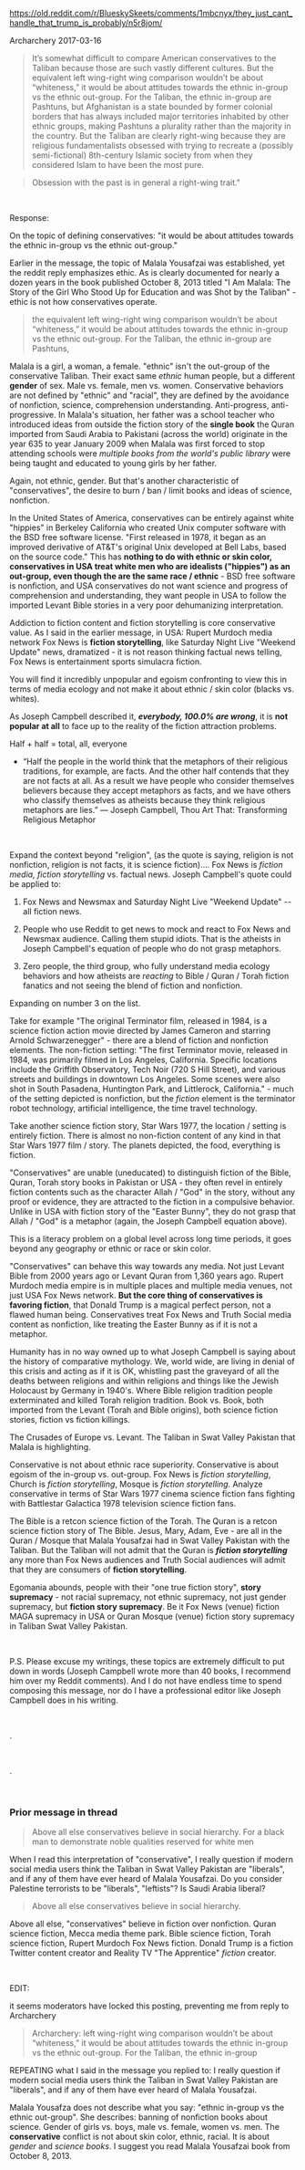 https://old.reddit.com/r/BlueskySkeets/comments/1mbcnyx/they_just_cant_handle_that_trump_is_probably/n5r8jom/

Archarchery 2017-03-16

> It’s somewhat difficult to compare American conservatives to the Taliban because those are such vastly different cultures. But the equivalent left wing-right wing comparison wouldn’t be about “whiteness,” it would be about attitudes towards the ethnic in-group vs the ethnic out-group. For the Taliban, the ethnic in-group are Pashtuns, but Afghanistan is a state bounded by former colonial borders that has always included major territories inhabited by other ethnic groups, making Pashtuns a plurality rather than the majority in the country. But the Taliban are clearly right-wing because they are religious fundamentalists obsessed with trying to recreate a (possibly semi-fictional) 8th-century Islamic society from when they considered Islam to have been the most pure.

> Obsession with the past is in general a right-wing trait."

&nbsp;

Response:

On the topic of defining conservatives: "it would be about attitudes towards the ethnic in-group vs the ethnic out-group."

Earlier in the message, the topic of Malala Yousafzai was established, yet the reddit reply emphasizes ethic. As is clearly documented for nearly a dozen years in the book published October 8, 2013 titled "I Am Malala: The Story of the Girl Who Stood Up for Education and was Shot by the Taliban" - ethic is not how conservatives operate.

>  the equivalent left wing-right wing comparison wouldn’t be about “whiteness,” it would be about attitudes towards the ethnic in-group vs the ethnic out-group. For the Taliban, the ethnic in-group are Pashtuns, 

Malala is a girl, a woman, a female. "ethnic" isn't the out-group of the conservative Taliban. Their exact same *ethnic* human people, but a different **gender** of sex. Male vs. female, men vs. women. Conservative behaviors are not defined by "ethnic" and "racial", they are defined by the avoidance of nonfiction, science, comprehension understanding.  Anti-progress, anti-progressive. In Malala's situation, her father was a school teacher who introduced ideas from outside the fiction story of the **single book** the Quran imported from Saudi Arabia to Pakistani (across the world) originate in the year 635 to year January 2009 when Malala was first forced to stop attending schools were *multiple books from the world's public library* were being taught and educated to young girls by her father.

Again, not ethnic, gender. But that's another characteristic of "conservatives", the desire to burn / ban / limit books and ideas of science, nonfiction.

In the United States of America, conservatives can be entirely against white "hippies" in Berkeley California who created Unix computer software with the BSD free software license. "First released in 1978, it began as an improved derivative of AT&T's original Unix developed at Bell Labs, based on the source code."  This has **nothing to do with ethnic or skin color, conservatives in USA treat white men who are idealists ("hippies") as an out-group, even though the are the same race / ethnic** - BSD free software is nonfiction, and USA conservatives do not want science and progress of comprehension and understanding, they want people in USA to follow the imported Levant Bible stories in a very poor dehumanizing interpretation.

Addiction to fiction content and fiction storytelling is core conservative value. As I said in the earlier message, in USA: Rupert Murdoch media network Fox News is **fiction storytelling**, like Saturday Night Live "Weekend Update" news, dramatized - it is not reason thinking factual news telling, Fox News is entertainment sports simulacra fiction.

You will find it incredibly unpopular and egoism confronting to view this in terms of media ecology and not make it about ethnic / skin color (blacks vs. whites).  

As Joseph Campbell described it, ***everybody, 100.0% are wrong***, it is **not popular at all** to face up to the reality of the fiction attraction problems.

Half + half = total, all, everyone

* “Half the people in the world think that the metaphors of their religious traditions, for example, are facts. And the other half contends that they are not facts at all. As a result we have people who consider themselves believers because they accept metaphors as facts, and we have others who classify themselves as atheists because they think religious metaphors are lies.” ― Joseph Campbell, Thou Art That: Transforming Religious Metaphor

&nbsp;

Expand the context beyond "religion", (as the quote is saying, religion is not nonfiction, religion is not facts, it is science fiction).... Fox News is *fiction media, fiction storytelling* vs. factual news.  Joseph Campbell's quote could be applied to:

1. Fox News and Newsmax and Saturday Night Live "Weekend Update" -- all fiction news.

2. People who use Reddit to get news to mock and react to Fox News and Newsmax audience. Calling them stupid idiots. That is the atheists in Joseph Campbell's equation of people who do not grasp metaphors.

3. Zero people, the third group, who fully understand media ecology behaviors and how atheists are *reacting* to Bible / Quran / Torah fiction fanatics and not seeing the blend of fiction and nonfiction. 

Expanding on number 3 on the list. 

Take for example "The original Terminator film, released in 1984, is a science fiction action movie directed by James Cameron and starring Arnold Schwarzenegger" - there are a blend of fiction and nonfiction elements. The non-fiction setting: "The first Terminator movie, released in 1984, was primarily filmed in Los Angeles, California. Specific locations include the Griffith Observatory, Tech Noir (720 S Hill Street), and various streets and buildings in downtown Los Angeles. Some scenes were also shot in South Pasadena, Huntington Park, and Littlerock, California." - much of the setting depicted is nonfiction, but the *fiction* element is the terminator robot technology, artificial intelligence, the time travel technology.

Take another science fiction story, Star Wars 1977, the location / setting is entirely fiction. There is almost no non-fiction content of any kind in that Star Wars 1977 film / story. The planets depicted, the food, everything is fiction.

"Conservatives" are unable (uneducated) to distinguish fiction of the Bible, Quran, Torah story books in Pakistan or USA - they often revel in entirely fiction contents such as the character Allah / "God" in the story, without any proof or evidence, they are attracted to the fiction in a compulsive behavior. Unlike in USA with fiction story of the "Easter Bunny", they do not grasp that Allah / "God" is a metaphor (again, the Joseph Campbell equation above).

This is a literacy problem on a global level across long time periods, it goes beyond any geography or ethnic or race or skin color.

"Conservatives" can behave this way towards any media. Not just Levant Bible from 2000 years ago or Levant Quran from 1,360 years ago.  Rupert Murdoch media empire is in multiple places and multiple media venues, not just USA Fox News network. **But the core thing of conservatives is favoring fiction**, that Donald Trump is a magical perfect person, not a flawed human being. Conservatives treat Fox News and Truth Social media content as nonfiction, like treating the Easter Bunny as if it is not a metaphor.

Humanity has in no way owned up to what Joseph Campbell is saying about the history of comparative mythology. We, world wide, are living in denial of this crisis and acting as if it is OK, whistling past the graveyard of all the deaths between religions and within religions and things like the Jewish Holocaust by Germany in 1940's.  Where Bible religion tradition people exterminated and killed Torah religion tradition.  Book vs. Book, both imported from the Levant (Torah and Bible origins), both science fiction stories, fiction vs fiction killings.

The Crusades of Europe vs. Levant.  The Taliban in Swat Valley Pakistan that Malala is highlighting. 

Conservative is not about ethnic race superiority. Conservative is about egoism of the in-group vs. out-group.  Fox News is *fiction storytelling*, Church is *fiction storytelling*, Mosque is *fiction storytelling*.  Analyze conservative in terms of Star Wars 1977 cinema science fiction fans fighting with Battlestar Galactica 1978 television science fiction fans. 

The Bible is a retcon science fiction of the Torah. The Quran is a retcon science fiction story of The Bible.  Jesus, Mary, Adam, Eve - are all in the Quran / Mosque that Malala Yousafzai had in Swat Valley Pakistan with the Taliban.  But the Taliban will not admit that the Quran is ***fiction storytelling*** any more than Fox News audiences and Truth Social audiences will admit that they are consumers of **fiction storytelling**.

Egomania abounds, people with their "one true fiction story", **story supremacy** - not racial supremacy, not ethnic supremacy, not just gender supremacy, but **fiction story supremacy**.  Be it Fox News (venue) fiction MAGA supremacy in USA or Quran Mosque (venue) fiction story supremacy in Taliban Swat Valley Pakistan.

&nbsp;

P.S. Please excuse my writings, these topics are extremely difficult to put down in words (Joseph Campbell wrote more than 40 books, I recommend him over my Reddit comments). And I do not have endless time to spend composing this message, nor do I have a professional editor like Joseph Campbell does in his writing.

&nbsp;

.

&nbsp;

.

&nbsp;

### Prior message in thread

> Above all else conservatives believe in social hierarchy.  For a black man to demonstrate noble qualities reserved for white men

When I read this interpretation of "conservative", I really question if modern social media users think the Taliban in Swat Valley Pakistan are "liberals", and if any of them have ever heard of Malala Yousafzai. Do you consider Palestine terrorists to be "liberals", "leftists"? Is Saudi Arabia liberal?

>  Above all else conservatives believe in social hierarchy.

Above all else, "conservatives" believe in fiction over nonfiction. Quran science fiction, Mecca media theme park. Bible science fiction, Torah science fiction, Rupert Murdoch Fox News fiction. Donald Trump is a fiction Twitter content creator and Reality TV "The Apprentice" *fiction* creator.

&nbsp;

EDIT:

it seems moderators have locked this posting, preventing me from reply to Archarchery

>  Archarchery: left wing-right wing comparison wouldn’t be about “whiteness,” it would be about attitudes towards the ethnic in-group vs the ethnic out-group. For the Taliban, the ethnic in-group

REPEATING what I said in the message you replied to:  I really question if modern social media users think the Taliban in Swat Valley Pakistan are "liberals", and if any of them have ever heard of Malala Yousafzai.

Malala Yousafza does not describe what you say: "ethnic in-group vs the ethnic out-group". She describes: banning of nonfiction books about science. Gender of girls vs. boys, male vs. female, women vs. men. The **conservative** conflict is not about skin color, ethnic, racial. It is about *gender* and *science books*. I suggest you read Malala Yousafzai book from October 8, 2013.

